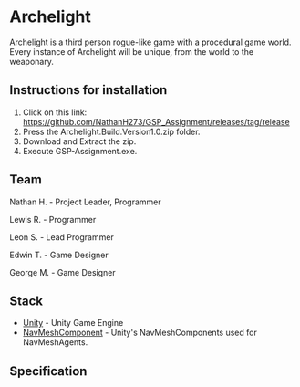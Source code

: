 # Archelight
Archelight is a third person rogue-like game with a procedural game world. Every instance of Archelight will be unique, from the world to the weaponary.

## Instructions for installation
1. Click on this link: https://github.com/NathanH273/GSP_Assignment/releases/tag/release
2. Press the Archelight.Build.Version1.0.zip folder.
3. Download and Extract the zip.
4. Execute GSP-Assignment.exe.

## Team
Nathan H. - Project Leader, Programmer

Lewis R. - Programmer

Leon S. - Lead Programmer

Edwin T. - Game Designer

George M. - Game Designer

## Stack
- [Unity](https://unity.com/) - Unity Game Engine
- [NavMeshComponent](https://github.com/Unity-Technologies/NavMeshComponents) - Unity's NavMeshComponents used for NavMeshAgents.

## Specification

 
